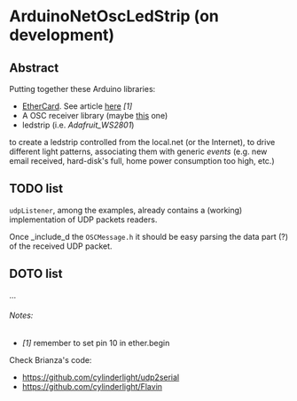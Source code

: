 # ArduinoNetOscLedStrip (on development)

## Abstract

Putting together these Arduino libraries:

- [EtherCard](https://github.com/jcw/ethercard.git).
  See article [here](http://www.komputer.de/wordpress/archives/497) *[1]*
- A OSC receiver library (maybe [this](http://cnmat.berkeley.edu/oscuino)
  one)
- ledstrip (i.e. *Adafruit_WS2801*)

to create a ledstrip controlled from the local.net (or the Internet),
to drive different light patterns, associating them with
generic *events*
(e.g. new email received,
hard-disk's full,
home power consumption too high, etc.)

## TODO list

`udpListener`, among the examples, already contains
a (working) implementation of UDP packets readers.

Once _include_d the `OSCMessage.h` it should
be easy parsing the data part (?) of the received
UDP packet.

## DOTO list

...

###### Notes:
+ *[1]* remember to set pin 10 in ether.begin


Check Brianza's code:

+ https://github.com/cylinderlight/udp2serial
+ https://github.com/cylinderlight/Flavin
